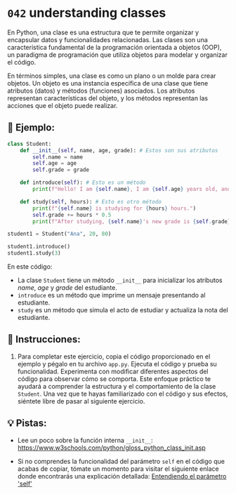 # `042` understanding classes

En Python, una clase es una estructura que te permite organizar y encapsular datos y funcionalidades relacionadas. Las clases son una característica fundamental de la programación orientada a objetos (OOP), un paradigma de programación que utiliza objetos para modelar y organizar el código.

En términos simples, una clase es como un plano o un molde para crear objetos. Un objeto es una instancia específica de una clase que tiene atributos (datos) y métodos (funciones) asociados. Los atributos representan características del objeto, y los métodos representan las acciones que el objeto puede realizar.

## 📎 Ejemplo:

```py
class Student:
    def __init__(self, name, age, grade): # Estos son sus atributos
        self.name = name
        self.age = age
        self.grade = grade

    def introduce(self): # Esto es un método
        print(f"Hello! I am {self.name}, I am {self.age} years old, and my current grade is {self.grade}.")

    def study(self, hours): # Esto es otro método
        print(f"{self.name} is studying for {hours} hours.")
        self.grade += hours * 0.5
        print(f"After studying, {self.name}'s new grade is {self.grade}.")

student1 = Student("Ana", 20, 80)

student1.introduce()
student1.study(3)
```

En este código:

+ La clase `Student` tiene un método `__init__` para inicializar los atributos *name*, *age* y *grade* del estudiante.
+ `introduce` es un método que imprime un mensaje presentando al estudiante.
+ `study` es un método que simula el acto de estudiar y actualiza la nota del estudiante.

## 📝 Instrucciones:

1. Para completar este ejercicio, copia el código proporcionado en el ejemplo y pégalo en tu archivo `app.py`. Ejecuta el código y prueba su funcionalidad. Experimenta con modificar diferentes aspectos del código para observar cómo se comporta. Este enfoque práctico te ayudará a comprender la estructura y el comportamiento de la clase `Student`. Una vez que te hayas familiarizado con el código y sus efectos, siéntete libre de pasar al siguiente ejercicio.

## 💡 Pistas:

+ Lee un poco sobre la función interna `__init__`: https://www.w3schools.com/python/gloss_python_class_init.asp

+ Si no comprendes la funcionalidad del parámetro `self` en el código que acabas de copiar, tómate un momento para visitar el siguiente enlace donde encontrarás una explicación detallada: [Entendiendo el parámetro 'self'](https://www.geeksforgeeks.org/self-in-python-class/)